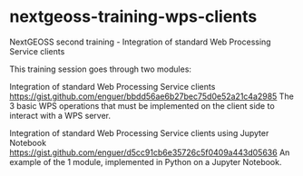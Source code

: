# nextgeoss-training-wps-clients
NextGEOSS second training - Integration of standard Web Processing Service clients

This training session goes through two modules:

Integration of standard Web Processing Service clients
https://gist.github.com/enguer/bbdd56ae6b27bec75d0e52a21c4a2985
The 3 basic WPS operations that must be implemented on the client side to interact with a WPS server.

Integration of standard Web Processing Service clients using Jupyter Notebook
https://gist.github.com/enguer/d5cc91cb6e35726c5f0409a443d05636
An example of the 1 module, implemented in Python on a Jupyter Notebook.
